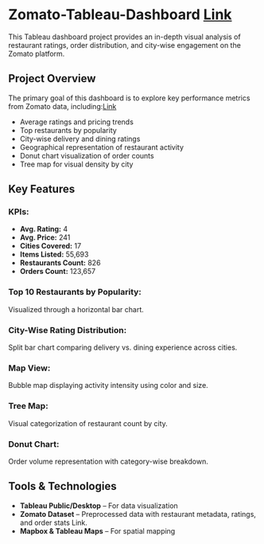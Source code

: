 # Zomato-Tableau-Dashboard <a href="https://github.com/suhel9/Zomato-Tableau-Dashboard/blob/main/Zomato_Dashboard.twb">Link</a>
This Tableau dashboard project provides an in-depth visual analysis of restaurant ratings, order distribution, and city-wise engagement on the Zomato platform.
## Project Overview
<p>The primary goal of this dashboard is to explore key performance metrics from Zomato data, including:<a href="https://github.com/suhel9/Zomato-Tableau-Dashboard/blob/main/Tableau_Dashboard.png">Link</a></p>
<ul>
<li>Average ratings and pricing trends</li>
<li>Top restaurants by popularity</li>
<li>City-wise delivery and dining ratings</li>
<li>Geographical representation of restaurant activity</li>
<li>Donut chart visualization of order counts</li>
<li>Tree map for visual density by city</li> </ul>
<h2>Key Features</h2>
<h3>KPIs:</h3>
<ul>
  <li><strong>Avg. Rating:</strong> 4</li>
  <li><strong>Avg. Price:</strong> 241</li>
  <li><strong>Cities Covered:</strong> 17</li>
  <li><strong>Items Listed:</strong> 55,693</li>
  <li><strong>Restaurants Count:</strong> 826</li>
  <li><strong>Orders Count:</strong> 123,657</li>
</ul>
<h3>Top 10 Restaurants by Popularity:</h3>
<p>Visualized through a horizontal bar chart.</p>
<h3>City-Wise Rating Distribution:</h3>
<p>Split bar chart comparing delivery vs. dining experience across cities.</p>
<h3>Map View:</h3>
<p>Bubble map displaying activity intensity using color and size.</p>
<h3>Tree Map:</h3>
<p>Visual categorization of restaurant count by city.</p>
<h3>Donut Chart:</h3>
<p>Order volume representation with category-wise breakdown.</p>
<h2>Tools & Technologies</h2>
<ul>
  <li><strong>Tableau Public/Desktop</strong> – For data visualization</li>
  <li><strong>Zomato Dataset</strong> – Preprocessed data with restaurant metadata, ratings, and order stats <a herf="https://github.com/suhel9/Zomato-Tableau-Dashboard/blob/main/archive%20(3).zip">Link</a>.</li>
  <li><strong>Mapbox & Tableau Maps</strong> – For spatial mapping</li>
</ul>
